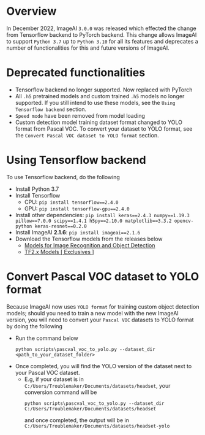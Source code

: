 # Overview

In December 2022, ImageAI `3.0.0` was released which effected the change from Tensorflow backend to PyTorch backend. This change allows ImageAI to support `Python 3.7` up to `Python 3.10` for all its features and deprecates a number of functionalities for this and future versions of ImageAI.


# Deprecated functionalities
- Tensorflow backend no longer supported. Now replaced with PyTorch
- All `.h5` pretrained models and custom trained `.h5` models no longer supported. If you still intend to use these models, see the `Using Tensorflow backend` section.
- `Speed mode` have been removed from model loading
- Custom detection model training dataset format changed to YOLO format from Pascal VOC. To convert your dataset to YOLO format, see the  `Convert Pascal VOC dataset to YOLO format` section.

# Using Tensorflow backend
To use Tensorflow backend, do the following

- Install Python 3.7
- Install Tensorflow 
  - CPU: `pip install tensorflow==2.4.0`
  - GPU: `pip install tensorflow-gpu==2.4.0`
- Install other dependencies: `pip install keras==2.4.3 numpy==1.19.3 pillow==7.0.0 scipy==1.4.1 h5py==2.10.0 matplotlib==3.3.2 opencv-python keras-resnet==0.2.0`
- Install ImageAI **2.1.6**: `pip install imageai==2.1.6`
- Download the Tensorflow models from the releases below
  - [Models for Image Recognition and Object Detection](https://github.com/OlafenwaMoses/ImageAI/releases/tag/1.0)
  - [TF2.x Models [ Exclusives ]](https://github.com/OlafenwaMoses/ImageAI/releases/tag/essentials-v5)



# Convert Pascal VOC dataset to YOLO format
Because ImageAI now uses `YOLO format` for training custom object detection models; should you need to train a new model with the new ImageAI version, you will need to convert your `Pascal VOC` datasets to YOLO format by doing the following 
- Run the command below
    ```
    python scripts\pascval_voc_to_yolo.py --dataset_dir <path_to_your_dataset_folder>
    ```
- Once completed, you will find the YOLO version of the dataset next to your Pascal VOC dataset.
  - E.g, if your dataset is in `C:/Users/Troublemaker/Documents/datasets/headset`, your conversion command will be
    ```
    python scripts\pascval_voc_to_yolo.py --dataset_dir C:/Users/Troublemaker/Documents/datasets/headset
    ```
    and once completed, the output will be in `C:/Users/Troublemaker/Documents/datasets/headset-yolo`